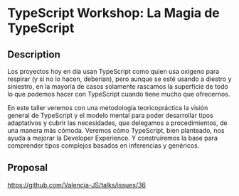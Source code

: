 # TypeScript Workshop: La Magia de TypeScript

## Description

Los proyectos hoy en día usan TypeScript como quien usa oxígeno para respirar (y si no lo hacen, deberían), pero aunque se esté usando a diestro y siniestro, en la mayoría de casos solamente rascamos la superficie de todo lo que podemos hacer con TypeScript cuando tiene mucho que ofrecernos.

En este taller veremos con una metodología teoricopráctica la visión general de TypeScript y el modelo mental para poder desarrollar tipos adaptativos y cubrir las necesidades, que delegamos a procedimientos, de una manera más cómoda. Veremos cómo TypeScript, bien planteado, nos ayuda a mejorar la Developer Experience. Y construiremos la base para comprender tipos complejos basados en inferencias y genéricos.

## Proposal

https://github.com/Valencia-JS/talks/issues/36
